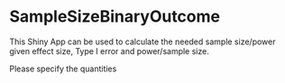 # SampleSizeBinaryOutcome

This Shiny App can be used to calculate the needed sample size/power given effect size, Type I error and power/sample size.

Please specify the quantities

